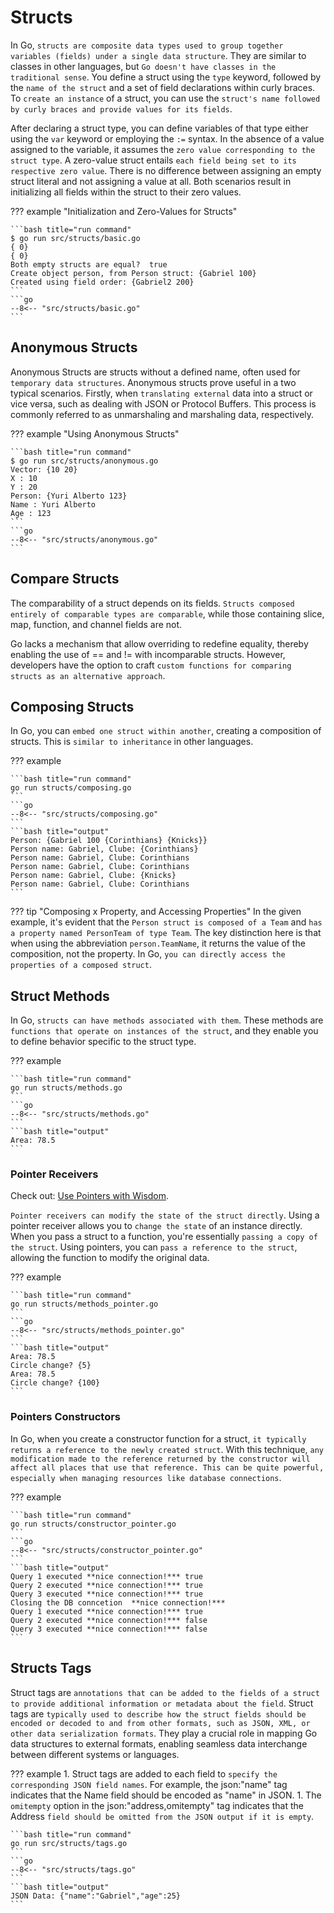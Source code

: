 # Structs

In Go, `structs are composite data types used to group together variables (fields) under a single data structure`. They are similar to classes in other languages, but `Go doesn't have classes in the traditional sense`. You define a struct using the `type` keyword, followed by the `name of the struct` and a set of field declarations within curly braces. To `create an instance` of a struct, you can use the `struct's name followed by curly braces and provide values for its fields`.

After declaring a struct type, you can define variables of that type either using the `var` keyword or employing the `:=` syntax. In the absence of a value assigned to the variable, it assumes the `zero value corresponding to the struct type`. A zero-value struct entails `each field being set to its respective zero value`. There is no difference between assigning an empty struct literal and not assigning a value at all. Both scenarios result in initializing all fields within the struct to their zero values.

??? example "Initialization and Zero-Values for Structs"

    ```bash title="run command"
    $ go run src/structs/basic.go
    { 0}
    { 0}
    Both empty structs are equal?  true
    Create object person, from Person struct: {Gabriel 100}
    Created using field order: {Gabriel2 200}
    ```
    ```go
    --8<-- "src/structs/basic.go"
    ```

## Anonymous Structs

Anonymous Structs are structs without a defined name, often used for `temporary data structures`. Anonymous structs prove useful in a two typical scenarios. Firstly, when `translating external` data into a struct or vice versa, such as dealing with JSON or Protocol Buffers. This process is commonly referred to as unmarshaling and marshaling data, respectively.

??? example "Using Anonymous Structs"

    ```bash title="run command"
    $ go run src/structs/anonymous.go
    Vector: {10 20}
    X : 10
    Y : 20
    Person: {Yuri Alberto 123}
    Name : Yuri Alberto
    Age : 123
    ```
    ```go
    --8<-- "src/structs/anonymous.go"
    ```

## Compare Structs

The comparability of a struct depends on its fields. `Structs composed entirely of comparable types are comparable`, while those containing slice, map, function, and channel fields are not.

Go lacks a mechanism that allow overriding to redefine equality, thereby enabling the use of == and != with incomparable structs. However, developers have the option to craft `custom functions for comparing structs as an alternative approach`.

## Composing Structs

In Go, you can `embed one struct within another`, creating a composition of structs. This is `similar to inheritance` in other languages.

??? example

    ```bash title="run command"
    go run structs/composing.go
    ```
    ```go
    --8<-- "src/structs/composing.go"
    ```
    ```bash title="output"
    Person: {Gabriel 100 {Corinthians} {Knicks}}
    Person name: Gabriel, Clube: {Corinthians}
    Person name: Gabriel, Clube: Corinthians
    Person name: Gabriel, Clube: Corinthians
    Person name: Gabriel, Clube: {Knicks}
    Person name: Gabriel, Clube: Corinthians
    ```
??? tip "Composing x Property, and Accessing Properties"
    In the given example, it's evident that the `Person struct is composed of a Team` and `has a property named PersonTeam of type Team`. The key distinction here is that when using the abbreviation `person.TeamName`, it returns the value of the composition, not the property.
    In Go, `you can directly access the properties of a composed struct`.

## Struct Methods

In Go, `structs can have methods associated with them`. These methods are `functions that operate on instances of the struct`, and they enable you to define behavior specific to the struct type.

??? example

    ```bash title="run command"
    go run structs/methods.go
    ```
    ```go
    --8<-- "src/structs/methods.go"
    ```
    ```bash title="output"
    Area: 78.5
    ```

### Pointer Receivers

Check out: [Use Pointers with Wisdom](../pointers.md#use-pointers-with-wisdom).

`Pointer receivers can modify the state of the struct directly`. Using a pointer receiver allows you to `change the state` of an instance directly. When you pass a struct to a function, you're essentially `passing a copy of the struct`. Using pointers, you can `pass a reference to the struct`, allowing the function to modify the original data.

??? example

    ```bash title="run command"
    go run structs/methods_pointer.go
    ```
    ```go
    --8<-- "src/structs/methods_pointer.go"
    ```
    ```bash title="output"
    Area: 78.5
    Circle change? {5}
    Area: 78.5
    Circle change? {100}
    ```

### Pointers Constructors

In Go, when you create a constructor function for a struct, `it typically returns a reference to the newly created struct`. With this technique, `any modification made to the reference returned by the constructor will affect all places that use that reference. This can be quite powerful, especially when managing resources like database connections`.

??? example

    ```bash title="run command"
    go run structs/constructor_pointer.go
    ```
    ```go
    --8<-- "src/structs/constructor_pointer.go"
    ```
    ```bash title="output"
    Query 1 executed **nice connection!*** true
    Query 2 executed **nice connection!*** true
    Query 3 executed **nice connection!*** true
    Closing the DB conncetion  **nice connection!***
    Query 1 executed **nice connection!*** true
    Query 2 executed **nice connection!*** false
    Query 3 executed **nice connection!*** false
    ```

## Structs Tags

Struct tags are `annotations that can be added to the fields of a struct to provide additional information or metadata about the field`. Struct tags are `typically used to describe how the struct fields should be encoded or decoded to and from other formats, such as JSON, XML, or other data serialization formats`. They play a crucial role in mapping Go data structures to external formats, enabling seamless data interchange between different systems or languages.

??? example
    1. Struct tags are added to each field to `specify the corresponding JSON field names`. For example, the json:"name" tag indicates that the Name field should be encoded as "name" in JSON.
    1. The `omitempty` option in the json:"address,omitempty" tag indicates that the Address `field should be omitted from the JSON output if it is empty`.

    ```bash title="run command"
    go run src/structs/tags.go
    ```
    ```go
    --8<-- "src/structs/tags.go"
    ```
    ```bash title="output"
    JSON Data: {"name":"Gabriel","age":25}
    ```
